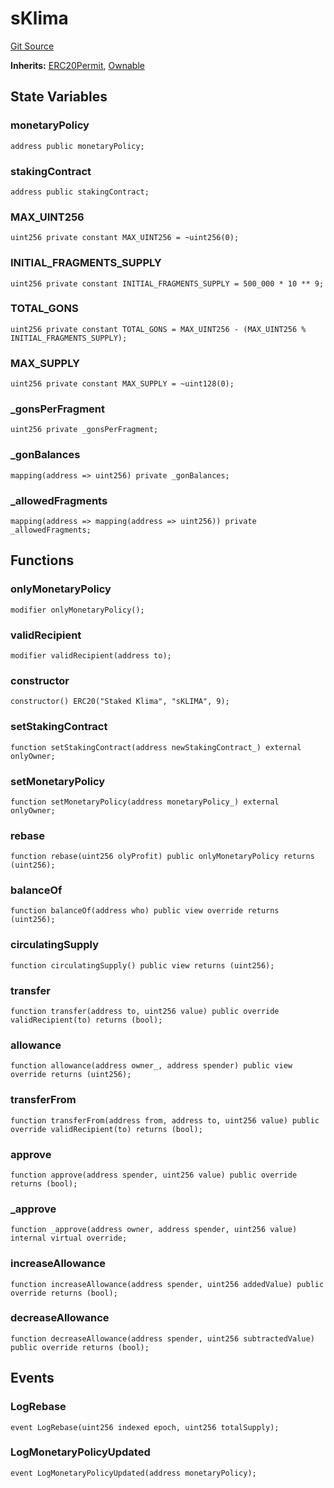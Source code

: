 # sKlima
[Git Source](https://github.com/KlimaDAO/klimadao-solidity/blob/0daf6561853dcea28093c3f0ddf1098de21c5de2/src/protocol/tokens/regular/sKlimaToken.sol)

**Inherits:**
[ERC20Permit](/src/protocol/tokens/regular/KlimaToken.sol/abstract.ERC20Permit.md), [Ownable](/src/protocol/staking/utils/KlimaTreasury.sol/contract.Ownable.md)


## State Variables
### monetaryPolicy

```solidity
address public monetaryPolicy;
```


### stakingContract

```solidity
address public stakingContract;
```


### MAX_UINT256

```solidity
uint256 private constant MAX_UINT256 = ~uint256(0);
```


### INITIAL_FRAGMENTS_SUPPLY

```solidity
uint256 private constant INITIAL_FRAGMENTS_SUPPLY = 500_000 * 10 ** 9;
```


### TOTAL_GONS

```solidity
uint256 private constant TOTAL_GONS = MAX_UINT256 - (MAX_UINT256 % INITIAL_FRAGMENTS_SUPPLY);
```


### MAX_SUPPLY

```solidity
uint256 private constant MAX_SUPPLY = ~uint128(0);
```


### _gonsPerFragment

```solidity
uint256 private _gonsPerFragment;
```


### _gonBalances

```solidity
mapping(address => uint256) private _gonBalances;
```


### _allowedFragments

```solidity
mapping(address => mapping(address => uint256)) private _allowedFragments;
```


## Functions
### onlyMonetaryPolicy


```solidity
modifier onlyMonetaryPolicy();
```

### validRecipient


```solidity
modifier validRecipient(address to);
```

### constructor


```solidity
constructor() ERC20("Staked Klima", "sKLIMA", 9);
```

### setStakingContract


```solidity
function setStakingContract(address newStakingContract_) external onlyOwner;
```

### setMonetaryPolicy


```solidity
function setMonetaryPolicy(address monetaryPolicy_) external onlyOwner;
```

### rebase


```solidity
function rebase(uint256 olyProfit) public onlyMonetaryPolicy returns (uint256);
```

### balanceOf


```solidity
function balanceOf(address who) public view override returns (uint256);
```

### circulatingSupply


```solidity
function circulatingSupply() public view returns (uint256);
```

### transfer


```solidity
function transfer(address to, uint256 value) public override validRecipient(to) returns (bool);
```

### allowance


```solidity
function allowance(address owner_, address spender) public view override returns (uint256);
```

### transferFrom


```solidity
function transferFrom(address from, address to, uint256 value) public override validRecipient(to) returns (bool);
```

### approve


```solidity
function approve(address spender, uint256 value) public override returns (bool);
```

### _approve


```solidity
function _approve(address owner, address spender, uint256 value) internal virtual override;
```

### increaseAllowance


```solidity
function increaseAllowance(address spender, uint256 addedValue) public override returns (bool);
```

### decreaseAllowance


```solidity
function decreaseAllowance(address spender, uint256 subtractedValue) public override returns (bool);
```

## Events
### LogRebase

```solidity
event LogRebase(uint256 indexed epoch, uint256 totalSupply);
```

### LogMonetaryPolicyUpdated

```solidity
event LogMonetaryPolicyUpdated(address monetaryPolicy);
```

